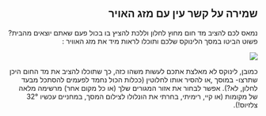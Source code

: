 

<div id="corps" class="rtl" dir="rtl">

<h2>שמירה על קשר עין עם מזג האויר</h2>

‏נמאס לכם להציב מד חום מחוץ לחלון וללכת להציץ בו בכול פעם שאתם יוצאים מהבית? פשוט הביטו במסך הלינוקס שלכם ותוכלו לראות מיד את מזג האוויר :

<img src="Images/weather.png" />

‏כמובן, לינוקס לא מאלצת אתכם לעשות משהו כזה, כך שתוכלו להציב את מד החום היכן שתרצו- במוסך ,או להסיר אותו לחלוטין (ככלות הכול נחמד לפעמים להסתכל מבעד לחלון, לא?). אפשר לבחור את
אזור המגורים שלך (או כל מקום אחר) מרשימה מלאה של מקומות (או קיי, רימיתי, בחרתי את הונלולו לצילום המסך, במחניים עכשיו 32° צלזיוס!).





